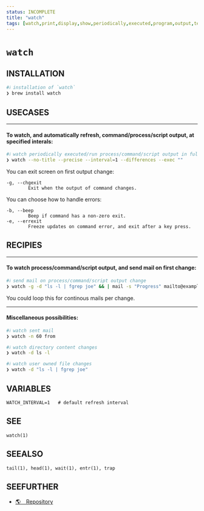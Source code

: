 ```yaml
---
status: INCOMPLETE
title: "watch"
tags: [watch,print,display,show,periodically,executed,program,output,terminal,fullscreen]
---
```


# `watch`

## INSTALLATION


```bash
#ℹ︎ installation of `watch`
❯ brew install watch
```


## USECASES

----
#### To watch, and automatically refresh, command/process/script output, at specified interals:


```bash
#ℹ︎ watch periodically executed/run process/command/script output in full terminal screen
❯ watch --no-title --precise --interval=1 --differences --exec ""
```


You can exit screen on first output change:

    -g, --chgexit
            Exit when the output of command changes.

You can choose how to handle errors:

    -b, --beep
            Beep if command has a non-zero exit.
    -e, --errexit
            Freeze updates on command error, and exit after a key press.

## RECIPIES

----
#### To watch process/command/script output, and send mail on first change:


```bash
#ℹ︎ send mail on process/command/script output change
❯ watch -g -d "ls -l | fgrep joe" && | mail -s "Progress" mailto@example.com <<< "Joe finally did some work."
```


You could loop this for continous mails per change.

----
#### Miscellaneous possibilities:


```bash
#ℹ︎ watch sent mail
❯ watch -n 60 from
```


```bash
#ℹ︎ watch directory content changes
❯ watch -d ls -l
```


```bash
#ℹ︎ watch user owned file changes
❯ watch -d "ls -l | fgrep joe"
```



## VARIABLES

    WATCH_INTERVAL=1   # default refresh interval


## SEE

    watch(1)

## SEEALSO

    tail(1), head(1), wait(1), entr(1), trap

## SEEFURTHER

- [🌎 Repository](https://gitlab.com/procps-ng/procps)
